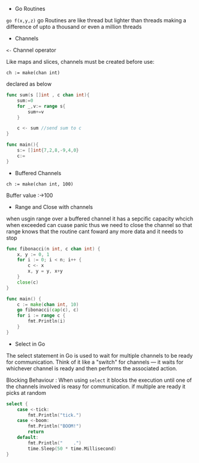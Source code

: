 - Go Routines

`go f(x,y,z)` go Routines are like thread but lighter than threads making a difference of upto a thousand or even a million threads 

- Channels 

`<-` Channel operator 

Like maps and slices, channels must be created before use:

`ch := make(chan int)`

declared as below 

```go 
func sum(s []int , c chan int){
    sum:=0
    for _,v:= range s{
        sum+=v
    }

    c <- sum //send sum to c 
}

func main(){
    s:= []int{7,2,8,-9,4,0}
    c:=
}
```


- Buffered Channels

`ch := make(chan int, 100)`

Buffer value :->100


- Range and Close with channels 

when usgin range over a buffered channel it has a sepcific capacity whcich when exceeded can cuase panic 
thus we need to close the channel so that range knows that the routine cant foward any more data and it needs to stop 

```go 
func fibonacci(n int, c chan int) {
	x, y := 0, 1
	for i := 0; i < n; i++ {
		c <- x
		x, y = y, x+y
	}
	close(c)
}

func main() {
	c := make(chan int, 10)
	go fibonacci(cap(c), c)
	for i := range c {
		fmt.Println(i)
	}
}
```


- Select in Go 

The select statement in Go is used to wait for multiple channels to be ready for communication. Think of it like a "switch" for channels — it waits for whichever channel is ready and then performs the associated action.

Blocking Behaviour : When using `select` it blocks the execution until one of the channels involved is reasy for communication. if multiple are ready it picks at random 


```go 
select {
    case <-tick:
        fmt.Println("tick.")
    case <-boom:
        fmt.Println("BOOM!")
        return
    default:
        fmt.Println("    .")
        time.Sleep(50 * time.Millisecond)
}
```